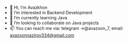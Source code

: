 - 👋 Hi, I’m Avazkhon
- 👀 I’m interested in Backend Development
- 🌱 I’m currently learning Java
- 💞️ I’m looking to collaborate on Java projects
- 📫 You can reach me via: telegram ->@avazxon_7, email: avazxonnazirov334@gmail.com


